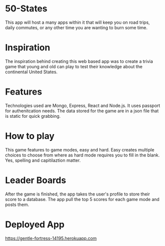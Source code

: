 # 50-States
This app will host a many apps within it that will keep you on road trips, daily commutes, or any other time you are wanting to burn some time.

# Inspiration
The inspiration behind creating this web based app was to create a trivia game that young and old can play to test their knowledge about the continental United States.

# Features
Technologies used are Mongo, Express, React and Node.js.  It uses passport for authenitcation needs.  The data stored for the game are in a json file that is static for quick grabbing.

# How to play
This game features to game modes, easy and hard.  Easy creates multiple choices to choose from where as hard mode requires you to fill in the blank.  Yes, spelling and capitilaztion matter.

# Leader Boards
After the game is finished, the app takes the user's profile to store their score to a database.  The app pull the top 5 scores for each game mode and posts them.

# Deployed App
https://gentle-fortress-14195.herokuapp.com

